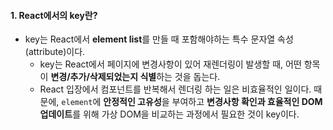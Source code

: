 
#### 1. React에서의 key란?

- key는 React에서 **element list**를 만들 때 포함해야하는 특수 문자열 속성(attribute)이다.
	- key는 React에서 페이지에 변경사항이 있어 재렌더링이 발생할 때, 어떤 항목이 **변경/추가/삭제되었는지 식별**하는 것을 돕는다.
	- React 입장에서 컴포넌트를 반복해서 렌더링 하는 일은 비효율적인 일이다. 때문에, `element`에 **안정적인 고유성**을 부여하고 **변경사항 확인과 효율적인 DOM 업데이트**를 위해 가상 DOM을 비교하는 과정에서 필요한 것이 key이다.